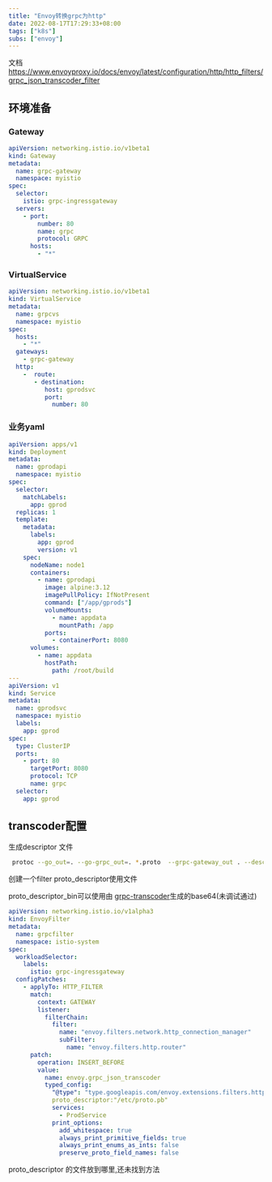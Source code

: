 ```yaml
---
title: "Envoy转换grpc为http"
date: 2022-08-17T17:29:33+08:00
tags: ["k8s"]
subs: ["envoy"]
---
```


文档 https://www.envoyproxy.io/docs/envoy/latest/configuration/http/http_filters/grpc_json_transcoder_filter

## 环境准备

### Gateway

```yaml
apiVersion: networking.istio.io/v1beta1
kind: Gateway
metadata:
  name: grpc-gateway
  namespace: myistio
spec:
  selector:
    istio: grpc-ingressgateway 
  servers:
    - port:
        number: 80
        name: grpc
        protocol: GRPC
      hosts:
        - "*"
```

### VirtualService

```yaml
apiVersion: networking.istio.io/v1beta1
kind: VirtualService
metadata:
  name: grpcvs
  namespace: myistio
spec:
  hosts:
    - "*"
  gateways:
    - grpc-gateway
  http:
    -  route:
       - destination:
          host: gprodsvc
          port:
            number: 80
```

### 业务yaml

```yaml
apiVersion: apps/v1
kind: Deployment
metadata:
  name: gprodapi
  namespace: myistio
spec:
  selector:
    matchLabels:
      app: gprod
  replicas: 1
  template:
    metadata:
      labels:
        app: gprod
        version: v1
    spec:
      nodeName: node1
      containers:
        - name: gprodapi
          image: alpine:3.12
          imagePullPolicy: IfNotPresent
          command: ["/app/gprods"]
          volumeMounts:
            - name: appdata
              mountPath: /app
          ports:
            - containerPort: 8080
      volumes:
        - name: appdata
          hostPath:
            path: /root/build
---
apiVersion: v1
kind: Service
metadata:
  name: gprodsvc
  namespace: myistio
  labels:
    app: gprod
spec:
  type: ClusterIP
  ports:
    - port: 80
      targetPort: 8080
      protocol: TCP
      name: grpc
  selector:
    app: gprod
```

## transcoder配置

生成descriptor 文件

```bash
 protoc --go_out=. --go-grpc_out=. *.proto  --grpc-gateway_out . --descriptor_set_out=proto.pb
```

创建一个filter
proto_descriptor使用文件

proto_descriptor_bin可以使用由 [grpc-transcoder](https://github.com/AliyunContainerService/grpc-transcoder)生成的base64(未调试通过)


```yaml
apiVersion: networking.istio.io/v1alpha3
kind: EnvoyFilter
metadata:
  name: grpcfilter
  namespace: istio-system
spec:
  workloadSelector:
    labels:
      istio: grpc-ingressgateway
  configPatches:
    - applyTo: HTTP_FILTER
      match:
        context: GATEWAY
        listener:
          filterChain:
            filter:
              name: "envoy.filters.network.http_connection_manager"
              subFilter:
                name: "envoy.filters.http.router"
      patch:
        operation: INSERT_BEFORE
        value:
          name: envoy.grpc_json_transcoder
          typed_config:
            "@type": "type.googleapis.com/envoy.extensions.filters.http.grpc_json_transcoder.v3.GrpcJsonTranscoder"
            proto_descriptor:"/etc/proto.pb"
            services:
              - ProdService
            print_options:
              add_whitespace: true
              always_print_primitive_fields: true
              always_print_enums_as_ints: false
              preserve_proto_field_names: false
```

proto_descriptor 的文件放到哪里,还未找到方法
